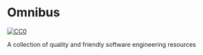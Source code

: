 # Omnibus
[![CC0](https://licensebuttons.net/p/zero/1.0/88x31.png)](https://creativecommons.org/publicdomain/zero/1.0/)

A collection of quality and friendly software engineering resources

